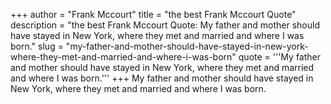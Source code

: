 +++
author = "Frank Mccourt"
title = "the best Frank Mccourt Quote"
description = "the best Frank Mccourt Quote: My father and mother should have stayed in New York, where they met and married and where I was born."
slug = "my-father-and-mother-should-have-stayed-in-new-york-where-they-met-and-married-and-where-i-was-born"
quote = '''My father and mother should have stayed in New York, where they met and married and where I was born.'''
+++
My father and mother should have stayed in New York, where they met and married and where I was born.
